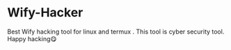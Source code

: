 # Wify-Hacker
Best Wify hacking tool for linux and termux . This tool is cyber security tool. Happy hacking😋
